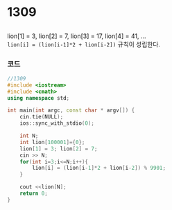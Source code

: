# 1309

##

lion[1] = 3, lion[2] = 7, lion[3] = 17, lion[4] = 41, ...  
`lion[i] = (lion[i-1]*2 + lion[i-2])` 규칙이 성립한다.

### 코드

```c++
//1309
#include <iostream>
#include <cmath>
using namespace std;

int main(int argc, const char * argv[]) {
    cin.tie(NULL);
    ios::sync_with_stdio(0);

    int N;
    int lion[100001]={0};
    lion[1] = 3; lion[2] = 7;
    cin >> N;
    for(int i=3;i<=N;i++){
        lion[i] = (lion[i-1]*2 + lion[i-2]) % 9901;
    }

    cout <<lion[N];
    return 0;
}
```
